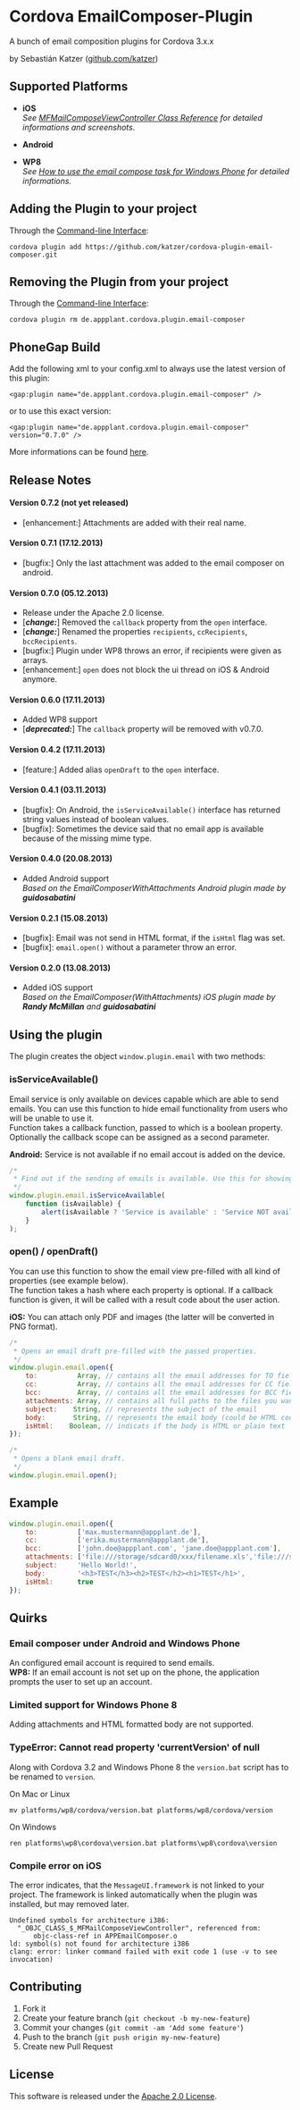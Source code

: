 Cordova EmailComposer-Plugin
====================

A bunch of email composition plugins for Cordova 3.x.x

by Sebastián Katzer ([github.com/katzer](https://github.com/katzer))

## Supported Platforms
- **iOS**<br>
*See [MFMailComposeViewController Class Reference](http://developer.apple.com/library/ios/documentation/MessageUI/Reference/MFMailComposeViewController_class/Reference/Reference.html) for detailed informations and screenshots.*

- **Android**

- **WP8**<br>
*See [How to use the email compose task for Windows Phone](http://msdn.microsoft.com/en-us/library/windowsphone/develop/hh394003.aspx) for detailed informations.*

## Adding the Plugin to your project
Through the [Command-line Interface](http://cordova.apache.org/docs/en/3.0.0/guide_cli_index.md.html#The%20Command-line%20Interface):
```
cordova plugin add https://github.com/katzer/cordova-plugin-email-composer.git
```

## Removing the Plugin from your project
Through the [Command-line Interface](http://cordova.apache.org/docs/en/3.0.0/guide_cli_index.md.html#The%20Command-line%20Interface):
```
cordova plugin rm de.appplant.cordova.plugin.email-composer
```

## PhoneGap Build
Add the following xml to your config.xml to always use the latest version of this plugin:
```
<gap:plugin name="de.appplant.cordova.plugin.email-composer" />
```
or to use this exact version:
```
<gap:plugin name="de.appplant.cordova.plugin.email-composer" version="0.7.0" />
```
More informations can be found [here](https://build.phonegap.com/plugins/333).

## Release Notes
#### Version 0.7.2 (not yet released)
- [enhancement:] Attachments are added with their real name.

#### Version 0.7.1 (17.12.2013)
- [bugfix:] Only the last attachment was added to the email composer on android.

#### Version 0.7.0 (05.12.2013)
- Release under the Apache 2.0 license.
- [***change:***] Removed the `callback` property from the `open` interface.
- [***change:***] Renamed the properties `recipients`, `ccRecipients`, `bccRecipients`.
- [bugfix:] Plugin under WP8 throws an error, if recipients were given as arrays.
- [enhancement:] `open` does not block the ui thread on iOS & Android anymore.

#### Version 0.6.0 (17.11.2013)
- Added WP8 support
- [***deprecated:***] The `callback` property will be removed with v0.7.0.

#### Version 0.4.2 (17.11.2013)
- [feature:] Added alias `openDraft` to the `open` interface.

#### Version 0.4.1 (03.11.2013)
- [bugfix]: On Android, the `isServiceAvailable()` interface has returned string values instead of boolean values.
- [bugfix]: Sometimes the device said that no email app is available because of the missing mime type.

#### Version 0.4.0 (20.08.2013)
- Added Android support<br>
  *Based on the EmailComposerWithAttachments Android plugin made by* ***guidosabatini***

#### Version 0.2.1 (15.08.2013)
- [bugfix]: Email was not send in HTML format, if the `isHtml` flag was set.
- [bugfix]: `email.open()` without a parameter throw an error.

#### Version 0.2.0 (13.08.2013)
- Added iOS support<br>
  *Based on the EmailComposer(WithAttachments) iOS plugin made by* ***Randy McMillan*** *and* ***guidosabatini***

## Using the plugin
The plugin creates the object ```window.plugin.email``` with two methods:

### isServiceAvailable()
Email service is only available on devices capable which are able to send emails. You can use this function to hide email functionality from users who will be unable to use it.<br>
Function takes a callback function, passed to which is a boolean property. Optionally the callback scope can be assigned as a second parameter.

**Android:** Service is not available if no email accout is added on the device.

```javascript
/*
 * Find out if the sending of emails is available. Use this for showing/hiding email buttons.
 */
window.plugin.email.isServiceAvailable(
    function (isAvailable) {
        alert(isAvailable ? 'Service is available' : 'Service NOT available');
    }
);
```

### open() / openDraft()
You can use this function to show the email view pre-filled with all kind of properties (see example below).<br>
The function takes a hash where each property is optional. If a callback function is given, it will be called with a result code about the user action.

**iOS:** You can attach only PDF and images (the latter will be converted in PNG format).

```javascript
/*
 * Opens an email draft pre-filled with the passed properties.
 */
window.plugin.email.open({
    to:          Array, // contains all the email addresses for TO field
    cc:          Array, // contains all the email addresses for CC field
    bcc:         Array, // contains all the email addresses for BCC field
    attachments: Array, // contains all full paths to the files you want to attach
    subject:    String, // represents the subject of the email
    body:       String, // represents the email body (could be HTML code, in this case set isHtml to true)
    isHtml:    Boolean, // indicats if the body is HTML or plain text
});
```

```javascript
/*
 * Opens a blank email draft.
 */
window.plugin.email.open();
```

## Example
```javascript
window.plugin.email.open({
    to:          ['max.mustermann@appplant.de'],
    cc:          ['erika.mustermann@appplant.de'],
    bcc:         ['john.doe@appplant.com', 'jane.doe@appplant.com'],
    attachments: ['file:///storage/sdcard0/xxx/filename.xls','file:///storage/sdcard0/xxx/filename.pdf'],
    subject:     'Hello World!',
    body:        '<h3>TEST</h3><h2>TEST</h2><h1>TEST</h1>',
    isHtml:      true
});
```

## Quirks

### Email composer under Android and Windows Phone
An configured email account is required to send emails.<br>
**WP8:** If an email account is not set up on the phone, the application prompts the user to set up an account.

### Limited support for Windows Phone 8
Adding attachments and HTML formatted body are not supported.

### TypeError: Cannot read property 'currentVersion' of null
Along with Cordova 3.2 and Windows Phone 8 the `version.bat` script has to be renamed to `version`.

On Mac or Linux
```
mv platforms/wp8/cordova/version.bat platforms/wp8/cordova/version
```
On Windows
```
ren platforms\wp8\cordova\version.bat platforms\wp8\cordova\version
```

### Compile error on iOS
The error indicates, that the `MessageUI.framework` is not linked to your project. The framework is linked automatically when the plugin was installed, but may removed later.
```
Undefined symbols for architecture i386:
  "_OBJC_CLASS_$_MFMailComposeViewController", referenced from:
      objc-class-ref in APPEmailComposer.o
ld: symbol(s) not found for architecture i386
clang: error: linker command failed with exit code 1 (use -v to see invocation)
```

## Contributing

1. Fork it
2. Create your feature branch (`git checkout -b my-new-feature`)
3. Commit your changes (`git commit -am 'Add some feature'`)
4. Push to the branch (`git push origin my-new-feature`)
5. Create new Pull Request

## License

This software is released under the [Apache 2.0 License](http://opensource.org/licenses/Apache-2.0).
